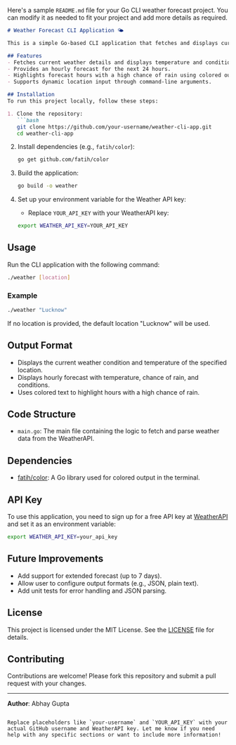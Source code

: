 Here's a sample `README.md` file for your Go CLI weather forecast project. You can modify it as needed to fit your project and add more details as required.

```markdown
# Weather Forecast CLI Application 🌤️

This is a simple Go-based CLI application that fetches and displays current and hourly weather forecast data for a specified location using the [WeatherAPI](https://www.weatherapi.com/).

## Features
- Fetches current weather details and displays temperature and condition.
- Provides an hourly forecast for the next 24 hours.
- Highlights forecast hours with a high chance of rain using colored output.
- Supports dynamic location input through command-line arguments.

## Installation
To run this project locally, follow these steps:

1. Clone the repository:
   ```bash
   git clone https://github.com/your-username/weather-cli-app.git
   cd weather-cli-app
   ```

2. Install dependencies (e.g., `fatih/color`):
   ```bash
   go get github.com/fatih/color
   ```

3. Build the application:
   ```bash
   go build -o weather
   ```

4. Set up your environment variable for the Weather API key:
   - Replace `YOUR_API_KEY` with your WeatherAPI key:
   ```bash
   export WEATHER_API_KEY=YOUR_API_KEY
   ```

## Usage
Run the CLI application with the following command:

```bash
./weather [location]
```

### Example
```bash
./weather "Lucknow"
```
If no location is provided, the default location "Lucknow" will be used.

## Output Format
- Displays the current weather condition and temperature of the specified location.
- Displays hourly forecast with temperature, chance of rain, and conditions.
- Uses colored text to highlight hours with a high chance of rain.

## Code Structure
- `main.go`: The main file containing the logic to fetch and parse weather data from the WeatherAPI.

## Dependencies
- [fatih/color](https://github.com/fatih/color): A Go library used for colored output in the terminal.

## API Key
To use this application, you need to sign up for a free API key at [WeatherAPI](https://www.weatherapi.com/) and set it as an environment variable:

```bash
export WEATHER_API_KEY=your_api_key
```

## Future Improvements
- Add support for extended forecast (up to 7 days).
- Allow user to configure output formats (e.g., JSON, plain text).
- Add unit tests for error handling and JSON parsing.

## License
This project is licensed under the MIT License. See the [LICENSE](LICENSE) file for details.

## Contributing
Contributions are welcome! Please fork this repository and submit a pull request with your changes.

---

**Author**: Abhay Gupta
```

Replace placeholders like `your-username` and `YOUR_API_KEY` with your actual GitHub username and WeatherAPI key. Let me know if you need help with any specific sections or want to include more information!
